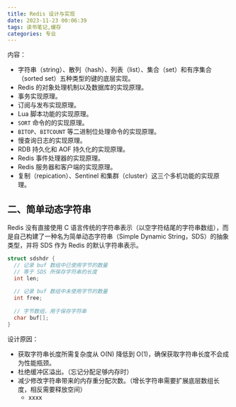 ```yaml
---
title: Redis 设计与实现
date: 2023-11-23 00:06:39
tags: 读书笔记,缓存
categories: 专业
---
```


内容：

- 字符串（string）、散列（hash）、列表（list）、集合（set）和有序集合（sorted set）五种类型的键的底层实现。
- Redis 的对象处理机制以及数据库的实现原理。
- 事务实现原理。
- 订阅与发布实现原理。
- Lua 脚本功能的实现原理。
- `SORT`  命令的的实现原理。
- `BITOP`、`BITCOUNT` 等二进制位处理命令的实现原理。
- 慢查询日志的实现原理。
- RDB 持久化和 AOF 持久化的实现原理。
- Redis 事件处理器的实现原理。
- Redis 服务器和客户端的实现原理。
- 复制（repication）、Sentinel 和集群（cluster）这三个多机功能的实现原理。



<!--more-->





## 二、简单动态字符串

Redis 没有直接使用 C 语言传统的字符串表示（以空字符结尾的字符串数组），而是自己构建了一种名为简单动态字符串（Simple Dynamic String，SDS）的抽象类型，并将 SDS 作为 Redis 的默认字符串表示。

```c
struct sdshdr {
  // 记录 buf 数组中已使用字节的数量
  // 等于 SDS 所保存字符串的长度
  int len;
  
  // 记录 buf 数组中未使用字节的数量
  int free;
  
  // 字节数组，用于保存字符串
  char buf[];
}
```

设计原因：

- 获取字符串长度所需复杂度从 O(N) 降低到 O(1)，确保获取字符串长度不会成为性能瓶颈。
- 杜绝缓冲区溢出。（忘记分配足够内存时）
- 减少修改字符串带来的内存重分配次数。（增长字符串需要扩展底层数组长度，相反需要释放空间）
  - xxxx

















